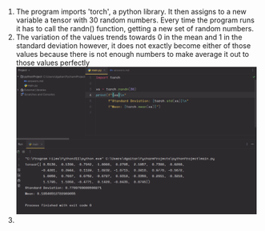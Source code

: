 1) The program imports 'torch', a python library.
   It then assigns to a new variable a tensor with 30 random numbers.
   Every time the program runs it has to call the randn() function,
   getting a new set of random numbers.
2) The variation of the values trends towards 0 in the mean and 1 in the standard deviation however,
   it does not exactly become either of those values because there is not enough numbers to make average it out to those
   values perfectly ![img.png](img.png)
3) 